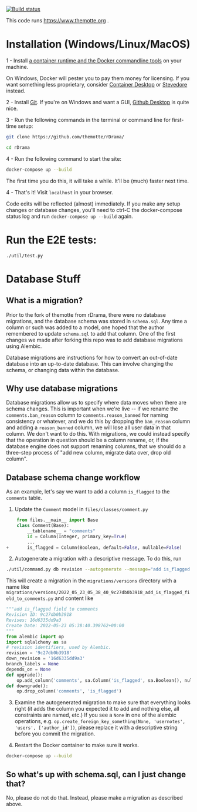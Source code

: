 
[![Build status](https://img.shields.io/github/actions/workflow/status/TheMotte/rDrama/test.yml?branch=frost)](https://github.com/TheMotte/rDrama/actions?query=workflow%3AE2ETests+branch%3Afrost)

This code runs https://www.themotte.org .

# Installation (Windows/Linux/MacOS)

1 - Install [a container runtime and the Docker commandline tools](https://docs.docker.com/get-docker/) on your machine.

On Windows, Docker will pester you to pay them money for licensing. If you want something less proprietary, consider [Container Desktop](https://container-desktop.io) or [Stevedore](http://github.com/slonopotamus/stevedore) instead.

2 - Install [Git](https://git-scm.com/). If you're on Windows and want a GUI, [Github Desktop](https://desktop.github.com/) is quite nice.

3 - Run the following commands in the terminal or command line for first-time setup:

```sh
git clone https://github.com/themotte/rDrama/

cd rDrama
```

4 - Run the following command to start the site:

```sh
docker-compose up --build
```

The first time you do this, it will take a while. It'll be (much) faster next time.

4 - That's it! Visit `localhost` in your browser.

Code edits will be reflected (almost) immediately. If you make any setup changes or database changes, you'll need to ctrl-C the docker-compose status log and run `docker-compose up --build` again.

# Run the E2E tests:

`./util/test.py`

# Database Stuff

## What is a migration?

Prior to the fork of themotte from rDrama, there were no database migrations, and the database schema was stored in `schema.sql`. Any time a column or such was added to a model, one hoped that the author remembered to update `schema.sql` to add that column. One of the first changes we made after forking this repo was to add database migrations using Alembic.

Database migrations are instructions for how to convert an out-of-date database into an up-to-date database. This can involve changing the schema, or changing data within the database.

## Why use database migrations

Database migrations allow us to specify where data moves when there are schema changes. This is important when we're live -- if we rename the `comments.ban_reason` column to `comments.reason_banned` for naming consistency or whatever, and we do this by dropping the `ban_reason` column and adding a `reason_banned` column, we will lose all user data in that column. We don't want to do this. With migrations, we could instead specify that the operation in question should be a column rename, or, if the database engine does not support renaming columns, that we should do a three-step process of "add new column, migrate data over, drop old column".

## Database schema change workflow

As an example, let's say we want to add a column `is_flagged` to the `comments` table.

1. Update the `Comment` model in `files/classes/comment.py`
```python
	from files.__main__ import Base
	class Comment(Base):
		__tablename__ = "comments"
		id = Column(Integer, primary_key=True)
		...
+		is_flagged = Column(Boolean, default=False, nullable=False)
```

2. Autogenerate a migration with a descriptive message. To do this, run
```sh
./util/command.py db revision --autogenerate --message="add is_flagged field to comments"
```

This will create a migration in the `migrations/versions` directory with a name like `migrations/versions/2022_05_23_05_38_40_9c27db0b3918_add_is_flagged_field_to_comments.py` and content like
```python
"""add is_flagged field to comments
Revision ID: 9c27db0b3918
Revises: 16d6335dd9a3
Create Date: 2022-05-23 05:38:40.398762+00:00
"""
from alembic import op
import sqlalchemy as sa
# revision identifiers, used by Alembic.
revision = '9c27db0b3918'
down_revision = '16d6335dd9a3'
branch_labels = None
depends_on = None
def upgrade():
    op.add_column('comments', sa.Column('is_flagged', sa.Boolean(), nullable=False))
def downgrade():
    op.drop_column('comments', 'is_flagged')
```

3. Examine the autogenerated migration to make sure that everything looks right (it adds the column you expected it to add and nothing else, all constraints are named, etc.) If you see a `None` in one of the alembic operations, e.g. `op.create_foreign_key_something(None, 'usernotes', 'users', ['author_id'])`, please replace it with a descriptive string before you commit the migration.

4. Restart the Docker container to make sure it works.

```sh
docker-compose up --build
```

## So what's up with schema.sql, can I just change that?

No, please do not do that. Instead, please make a migration as described above.
